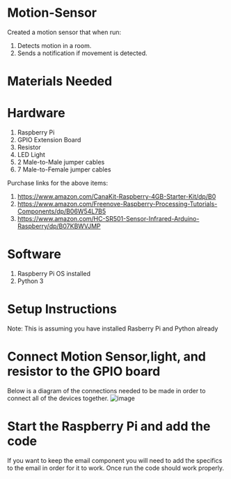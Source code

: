 # Motion-Sensor
Created a motion sensor that when run:
1. Detects motion in a room.
2. Sends a notification if movement is detected.

# Materials Needed
  
 # Hardware
 1. Raspberry Pi
 2. GPIO Extension Board
 3. Resistor
 4. LED Light
 5. 2 Male-to-Male jumper cables
 6. 7 Male-to-Female jumper cables

Purchase links for the above items:
1. https://www.amazon.com/CanaKit-Raspberry-4GB-Starter-Kit/dp/B0
2. https://www.amazon.com/Freenove-Raspberry-Processing-Tutorials-Components/dp/B06W54L7B5
3. https://www.amazon.com/HC-SR501-Sensor-Infrared-Arduino-Raspberry/dp/B07KBWVJMP

# Software
1. Raspberry Pi OS installed
2. Python 3

# Setup Instructions
Note: This is assuming you have installed Rasberry Pi and Python already
# Connect Motion Sensor,light, and resistor to the GPIO board
Below is a diagram of the connections needed to be made in order to connect all of the devices together.
![image](https://user-images.githubusercontent.com/66813474/144333823-3eff73e1-d8e2-4cf0-9e37-f1b5e572a81e.png)

# Start the Raspberry Pi and add the code
If you want to keep the email component you will need to add the specifics to the email in order for it to work. 
Once run the code should work properly. 
